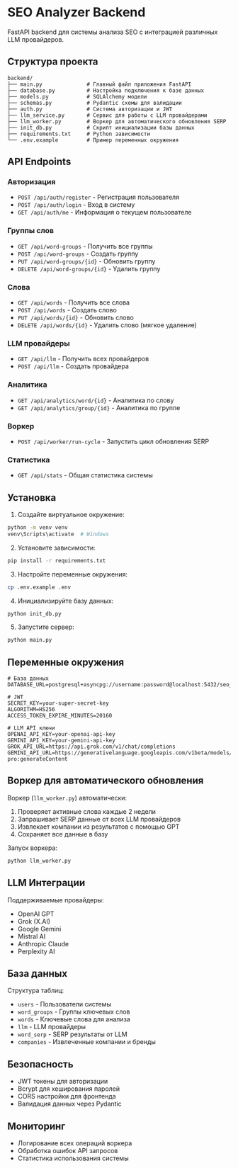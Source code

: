 # SEO Analyzer Backend

FastAPI backend для системы анализа SEO с интеграцией различных LLM провайдеров.

## Структура проекта

```
backend/
├── main.py              # Главный файл приложения FastAPI
├── database.py          # Настройка подключения к базе данных
├── models.py            # SQLAlchemy модели
├── schemas.py           # Pydantic схемы для валидации
├── auth.py              # Система авторизации и JWT
├── llm_service.py       # Сервис для работы с LLM провайдерами
├── llm_worker.py        # Воркер для автоматического обновления SERP
├── init_db.py           # Скрипт инициализации базы данных
├── requirements.txt     # Python зависимости
└── .env.example         # Пример переменных окружения
```

## API Endpoints

### Авторизация
- `POST /api/auth/register` - Регистрация пользователя
- `POST /api/auth/login` - Вход в систему
- `GET /api/auth/me` - Информация о текущем пользователе

### Группы слов
- `GET /api/word-groups` - Получить все группы
- `POST /api/word-groups` - Создать группу
- `PUT /api/word-groups/{id}` - Обновить группу
- `DELETE /api/word-groups/{id}` - Удалить группу

### Слова
- `GET /api/words` - Получить все слова
- `POST /api/words` - Создать слово
- `PUT /api/words/{id}` - Обновить слово
- `DELETE /api/words/{id}` - Удалить слово (мягкое удаление)

### LLM провайдеры
- `GET /api/llm` - Получить всех провайдеров
- `POST /api/llm` - Создать провайдера

### Аналитика
- `GET /api/analytics/word/{id}` - Аналитика по слову
- `GET /api/analytics/group/{id}` - Аналитика по группе

### Воркер
- `POST /api/worker/run-cycle` - Запустить цикл обновления SERP

### Статистика
- `GET /api/stats` - Общая статистика системы

## Установка

1. Создайте виртуальное окружение:
```bash
python -m venv venv
venv\Scripts\activate  # Windows
```

2. Установите зависимости:
```bash
pip install -r requirements.txt
```

3. Настройте переменные окружения:
```bash
cp .env.example .env
```

4. Инициализируйте базу данных:
```bash
python init_db.py
```

5. Запустите сервер:
```bash
python main.py
```

## Переменные окружения

```env
# База данных
DATABASE_URL=postgresql+asyncpg://username:password@localhost:5432/seo_analyzer

# JWT
SECRET_KEY=your-super-secret-key
ALGORITHM=HS256
ACCESS_TOKEN_EXPIRE_MINUTES=20160

# LLM API ключи
OPENAI_API_KEY=your-openai-api-key
GEMINI_API_KEY=your-gemini-api-key
GROK_API_URL=https://api.grok.com/v1/chat/completions
GEMINI_API_URL=https://generativelanguage.googleapis.com/v1beta/models/gemini-pro:generateContent
```

## Воркер для автоматического обновления

Воркер (`llm_worker.py`) автоматически:
1. Проверяет активные слова каждые 2 недели
2. Запрашивает SERP данные от всех LLM провайдеров
3. Извлекает компании из результатов с помощью GPT
4. Сохраняет все данные в базу

Запуск воркера:
```bash
python llm_worker.py
```

## LLM Интеграции

Поддерживаемые провайдеры:
- OpenAI GPT
- Grok (X.AI)
- Google Gemini
- Mistral AI
- Anthropic Claude
- Perplexity AI

## База данных

Структура таблиц:
- `users` - Пользователи системы
- `word_groups` - Группы ключевых слов
- `words` - Ключевые слова для анализа
- `llm` - LLM провайдеры
- `word_serp` - SERP результаты от LLM
- `companies` - Извлеченные компании и бренды

## Безопасность

- JWT токены для авторизации
- Bcrypt для хеширования паролей
- CORS настройки для фронтенда
- Валидация данных через Pydantic

## Мониторинг

- Логирование всех операций воркера
- Обработка ошибок API запросов
- Статистика использования системы
